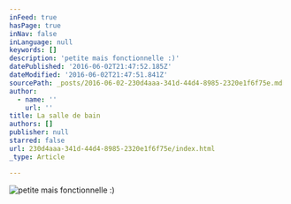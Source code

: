 ```yaml
---
inFeed: true
hasPage: true
inNav: false
inLanguage: null
keywords: []
description: 'petite mais fonctionnelle :)'
datePublished: '2016-06-02T21:47:52.185Z'
dateModified: '2016-06-02T21:47:51.841Z'
sourcePath: _posts/2016-06-02-230d4aaa-341d-44d4-8985-2320e1f6f75e.md
author:
  - name: ''
    url: ''
title: La salle de bain
authors: []
publisher: null
starred: false
url: 230d4aaa-341d-44d4-8985-2320e1f6f75e/index.html
_type: Article

---
```

![petite mais fonctionnelle :)](https://s3-us-west-2.amazonaws.com/the-grid-img/p/c2aa30071c85898869a3b7f8fef1ee5c51668975.jpg)